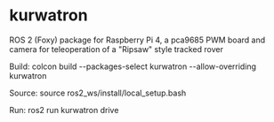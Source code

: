 # kurwatron
ROS 2 (Foxy) package for Raspberry Pi 4, a pca9685 PWM board and camera for teleoperation of a "Ripsaw" style tracked rover



Build:
colcon build --packages-select kurwatron --allow-overriding kurwatron

Source:
source ros2_ws/install/local_setup.bash

Run:
ros2 run kurwatron drive
